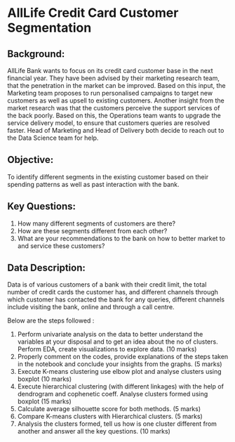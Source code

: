 
# AllLife Credit Card Customer Segmentation

## Background: 

AllLife Bank wants to focus on its credit card customer base in the next financial year. They have been advised by their marketing research team, that the penetration in the market can be improved. Based on this input, the Marketing team proposes to run personalised campaigns to target new customers as well as upsell to existing customers. Another insight from the market research was that the customers perceive the support services of the back poorly. Based on this, the Operations team wants to upgrade the service delivery model, to ensure that customers queries are resolved faster. Head of Marketing and Head of Delivery both decide to reach out to the Data Science team for help.


## Objective: 

To identify different segments in the existing customer based on their spending patterns as well as past interaction with the bank.

## Key Questions:

1. How many different segments of customers are there?
2. How are these segments different from each other?
3. What are your recommendations to the bank on how to better market to and service these customers?

## Data Description:
Data is of various customers of a bank with their credit limit, the total number of credit cards the customer has, and different channels through which customer has contacted the bank for any queries, different channels include visiting the bank, online and through a call centre. 


Below are the steps followed :

1. Perform univariate analysis on the data to better understand the variables at your disposal and to get an idea about the no of clusters. Perform EDA, create
visualizations to explore data. (10 marks)
2. Properly comment on the codes, provide explanations of the steps taken in the notebook and conclude your insights from the graphs. (5 marks)
3. Execute K-means clustering use elbow plot and analyse clusters using boxplot (10 marks)
4. Execute hierarchical clustering (with different linkages) with the help of dendrogram and cophenetic coeff. Analyse clusters formed using boxplot (15 marks)
5. Calculate average silhouette score for both methods. (5 marks)
6. Compare K-means clusters with Hierarchical clusters. (5 marks)
7. Analysis the clusters formed, tell us how is one cluster different from another and answer all the key questions. (10 marks)
